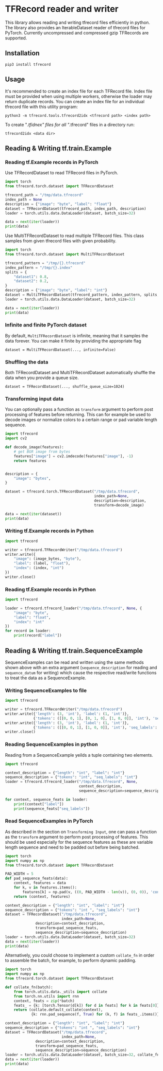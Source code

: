 # TFRecord reader and writer

This library allows reading and writing tfrecord files efficiently in python. The library also provides an IterableDataset reader of tfrecord files for PyTorch. Currently uncompressed and compressed gzip TFRecords are supported.

## Installation

```pip3 install tfrecord```

## Usage

It's recommended to create an index file for each TFRecord file. Index file must be provided when using multiple workers, otherwise the loader may return duplicate records. You can create an index file for an individual tfrecord file with this utility program:
```
python3 -m tfrecord.tools.tfrecord2idx <tfrecord path> <index path>
```

To create "*.tfidnex" files for all "*.tfrecord" files in a directory run:
```
tfrecord2idx <data dir>
```

## Reading & Writing tf.train.Example

### Reading tf.Example records in PyTorch
Use TFRecordDataset to read TFRecord files in PyTorch.
```python
import torch
from tfrecord.torch.dataset import TFRecordDataset

tfrecord_path = "/tmp/data.tfrecord"
index_path = None
description = {"image": "byte", "label": "float"}
dataset = TFRecordDataset(tfrecord_path, index_path, description)
loader = torch.utils.data.DataLoader(dataset, batch_size=32)

data = next(iter(loader))
print(data)
```

Use MultiTFRecordDataset to read multiple TFRecord files. This class samples from given tfrecord files with given probability.
```python
import torch
from tfrecord.torch.dataset import MultiTFRecordDataset

tfrecord_pattern = "/tmp/{}.tfrecord"
index_pattern = "/tmp/{}.index"
splits = {
    "dataset1": 0.8,
    "dataset2": 0.2,
}
description = {"image": "byte", "label": "int"}
dataset = MultiTFRecordDataset(tfrecord_pattern, index_pattern, splits, description)
loader = torch.utils.data.DataLoader(dataset, batch_size=32)

data = next(iter(loader))
print(data)
```

### Infinite and finite PyTorch dataset

By default, `MultiTFRecordDataset` is infinite, meaning that it samples the data forever. You can make it finite by providing the appropriate flag
```
dataset = MultiTFRecordDataset(..., infinite=False)
```

### Shuffling the data

Both TFRecordDataset and MultiTFRecordDataset automatically shuffle the data when you provide a queue size.
```
dataset = TFRecordDataset(..., shuffle_queue_size=1024)
```

### Transforming input data

You can optionally pass a function as `transform` argument to perform post processing of features before returning. 
This can for example be used to decode images or normalize colors to a certain range or pad variable length sequence.
 
```python
import tfrecord
import cv2

def decode_image(features):
    # get BGR image from bytes
    features["image"] = cv2.imdecode(features["image"], -1)
    return features


description = {
    "image": "bytes",
}

dataset = tfrecord.torch.TFRecordDataset("/tmp/data.tfrecord",
                                         index_path=None,
                                         description=description,
                                         transform=decode_image)

data = next(iter(dataset))
print(data)
```

### Writing tf.Example records in Python
```python
import tfrecord

writer = tfrecord.TFRecordWriter("/tmp/data.tfrecord")
writer.write({
    "image": (image_bytes, "byte"),
    "label": (label, "float"),
    "index": (index, "int")
})
writer.close()
```

### Reading tf.Example records in Python
```python
import tfrecord

loader = tfrecord.tfrecord_loader("/tmp/data.tfrecord", None, {
    "image": "byte",
    "label": "float",
    "index": "int"
})
for record in loader:
    print(record["label"])
```

## Reading & Writing tf.train.SequenceExample

SequenceExamples can be read and written using the same methods shown above with an extra argument
(`sequence_description` for reading and `sequence_datum` for writing) which cause the respective
read/write functions to treat the data as a SequenceExample.

### Writing SequenceExamples to file

```python
import tfrecord

writer = tfrecord.TFRecordWriter("/tmp/data.tfrecord")
writer.write({'length': (3, 'int'), 'label': (1, 'int')},
             {'tokens': ([[0, 0, 1], [0, 1, 0], [1, 0, 0]], 'int'), 'seq_labels': ([0, 1, 1], 'int')})
writer.write({'length': (3, 'int'), 'label': (1, 'int')},
             {'tokens': ([[0, 0, 1], [1, 0, 0]], 'int'), 'seq_labels': ([0, 1], 'int')})
writer.close()
```

### Reading SequenceExamples in python

Reading from a SequenceExample yeilds a tuple containing two elements.

```python
import tfrecord

context_description = {"length": "int", "label": "int"}
sequence_description = {"tokens": "int", "seq_labels": "int"}
loader = tfrecord.tfrecord_loader("/tmp/data.tfrecord", None,
                                  context_description,
                                  sequence_description=sequence_description)

for context, sequence_feats in loader:
    print(context["label"])
    print(sequence_feats["seq_labels"])
```

### Read SequenceExamples in PyTorch

As described in the section on `Transforming Input`, one can pass a function as the `transform` argument to
perform post processing of features. This should be used especially for the sequence features as these are
variable length sequence and need to be padded out before being batched.

```python
import torch
import numpy as np
from tfrecord.torch.dataset import TFRecordDataset

PAD_WIDTH = 5
def pad_sequence_feats(data):
    context, features = data
    for k, v in features.items():
        features[k] = np.pad(v, ((0, PAD_WIDTH - len(v)), (0, 0)), 'constant')
    return (context, features)

context_description = {"length": "int", "label": "int"}
sequence_description = {"tokens": "int ", "seq_labels": "int"}
dataset = TFRecordDataset("/tmp/data.tfrecord",
                          index_path=None,
			  description=context_description,
			  transform=pad_sequence_feats,
			  sequence_description=sequence_description)
loader = torch.utils.data.DataLoader(dataset, batch_size=32)
data = next(iter(loader))
print(data)
```

Alternatively, you could choose to implement a custom `collate_fn` in order to assemble the batch,
for example, to perform dynamic padding.

```python
import torch
import numpy as np
from tfrecord.torch.dataset import TFRecordDataset

def collate_fn(batch):
    from torch.utils.data._utils import collate
    from torch.nn.utils import rnn
    context, feats = zip(*batch)
    feats_ = {k: [torch.Tensor(d[k]) for d in feats] for k in feats[0]}
    return (collate.default_collate(context),
            {k: rnn.pad_sequence(f, True) for (k, f) in feats_.items()})

context_description = {"length": "int", "label": "int"}
sequence_description = {"tokens": "int ", "seq_labels": "int"}
dataset = TFRecordDataset("/tmp/data.tfrecord",
                          index_path=None,
			  description=context_description,
			  transform=pad_sequence_feats,
			  sequence_description=sequence_description)
loader = torch.utils.data.DataLoader(dataset, batch_size=32, collate_fn=collate_fn)
data = next(iter(loader))
print(data)
```
